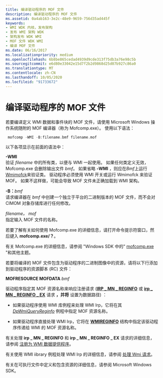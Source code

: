 ```yaml
---
title: 编译驱动程序的 MOF 文件
description: 编译驱动程序的 MOF 文件
ms.assetid: 0a4ab163-3e2c-48e9-9659-756d35ad445f
keywords:
- WMI WDK 内核，发布架构
- 发布 WMI 架构 WDK
- 架构发布 WDK WMI
- MOF 文件 WDK WMI
- 编译 MOF 文件
ms.date: 06/16/2017
ms.localizationpriority: medium
ms.openlocfilehash: 6b8be865cedad4939d9cde313f75db3a76e98c5b
ms.sourcegitcommit: e6d80e33042e15d7f2b2d9868d25d07b927c86a0
ms.translationtype: MT
ms.contentlocale: zh-CN
ms.lasthandoff: 10/05/2020
ms.locfileid: "91733672"
---
```

# <a name="compiling-a-drivers-mof-file"></a>编译驱动程序的 MOF 文件





若要编译定义 WMI 数据和事件块的 MOF 文件，请使用 Microsoft Windows 操作系统随附的 MOF 编译器（称为 Mofcomp.exe）。 使用以下语法：

```cpp
 mofcomp -WMI -B:filename.bmf filename.mof
```

以下各项显示在前面的语法中：

<a href="" id="-wmi"></a>**-WMI**  
验证 *filename* 中的所有类，以便与 WMI 一起使用。 如果任何类定义无效，Mofcomp.exe 会删除输出文件 *bmf*。 如果省略 **-WMI** ，则应在*Bmf*上运行[Wmimofck](using-wmimofck-exe.md)来验证类。 驱动程序必须使用 WMI 开关或运行 Wmimofck 来验证 MOF。 如果不这样做，可能会导致 MOF 文件未正确加载到 WMI 架构。

<a href="" id="-b-filename-bmf"></a>**-B：**<em>bmf</em>  
请求编译器在 *bmf* 中创建一个独立于平台的二进制版本的 MOF 文件，而不会对 CIMOM 对象存储库进行任何修改。

<a href="" id="filename-mof"></a>*filename。 mof*  
指定输入 MOF 文件的名称。

若要了解有关如何使用 Mofcomp.exe 的详细信息，请打开命令提示符窗口，然后键入 **mofcomp.exe/？**。

有关 Mofcomp.exe 的详细信息，请参阅 "Windows SDK 中的" [mofcomp.exe](/windows/win32/wmisdk/mofcomp) "和其他主题。

若要将编译的 MOF 文件包含为驱动程序的二进制图像中的资源，请将以下行添加到驱动程序的资源脚本 (RC) 文件：

**MOFRESOURCE MOFDATA** *bmf*

驱动程序指定其 MOF 资源名称来响应注册请求 ([**IRP \_ MN \_ REGINFO**](./irp-mn-reginfo.md) 或 [**irp \_ MN \_ REGINFO \_ EX**](./irp-mn-reginfo-ex.md) 请求 **，并将** 设置为数据路径) ：

-   如果驱动程序使用 WMI 库例程来处理 WMI Irp，它将在其 [*DpWmiQueryReginfo*](/windows-hardware/drivers/ddi/wmilib/nc-wmilib-wmi_query_reginfo_callback) 例程中指定 MOF 资源名称。

-   如果驱动程序直接处理 WMI Irp，它将在 [**WMIREGINFO**](/windows-hardware/drivers/ddi/wmistr/ns-wmistr-wmireginfow) 结构中指定该驱动程序传递给 WMI 的 MOF 资源名称。

有关处理 **irp \_ MN \_ REGINFO** 和 **irp \_ MN \_ REGINFO \_ EX** 请求的详细信息，请参阅 [注册为 WMI 数据提供程序](registering-as-a-wmi-data-provider.md)。

有关使用 WMI iibrary 例程处理 WMI Irp 的详细信息，请参阅 [处理 Wmi 请求](handling-wmi-requests.md)。

有关在可执行文件中定义和包含资源的详细信息，请参阅 Microsoft Windows SDK。

